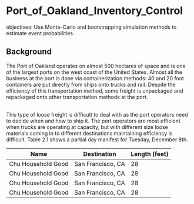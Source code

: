 # Port_of_Oakland_Inventory_Control

objectives: Use Monte-Carlo and bootstrapping simulation methods to estimate event probabilities. <br>

## Background
The Port of Oakland operates on almost 500 hectares of space and is one of the largest ports on the west coast of the United States. Almost all the business at the port is done via containerization methods: 40 and 20 foot containers are put directly from ships onto trucks and rail. Despite the efficiency of this transportation method, some freight is unpackaged and repackaged onto other transportation methods at the port. <br>
<br>

This type of loose freight is difficult to deal with as the port operators need to decide when and how to ship it. The port operators are most efficient when trucks are operating at capacity, but with different size loose materials coming in to different destinations maintaining efficiency is difficult.  Table 2.1 shows a partial day manifest for Tuesday, December 8th. <br>

| Name  | Destination | Length (feet)
| ------------- | ------------- | ------------- |
| Chu Household Good  | San Francisco, CA  | 28  |
| Chu Household Good  | San Francisco, CA  | 28  |
| Chu Household Good  | San Francisco, CA  | 28  |
| Chu Household Good  | San Francisco, CA  | 28  |
